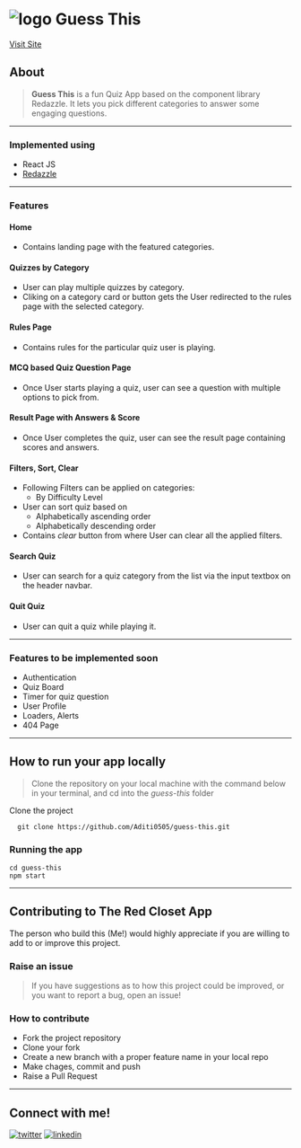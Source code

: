 # ![logo](/public/favicon.ico) Guess This

[Visit Site](https://guessthisquiz.netlify.app/)

## About

> **Guess This** is a fun Quiz App based on the component library Redazzle. It lets you pick different categories to answer some engaging questions.

---

### Implemented using

- React JS
- [Redazzle](https://theredclosetapp.netlify.app/)

---

### Features

#### Home

- Contains landing page with the featured categories.

#### Quizzes by Category

- User can play multiple quizzes by category.
- Cliking on a category card or button gets the User redirected to the rules page with the selected category.

#### Rules Page

- Contains rules for the particular quiz user is playing.

#### MCQ based Quiz Question Page

- Once User starts playing a quiz, user can see a question with multiple options to pick from.

#### Result Page with Answers & Score

- Once User completes the quiz, user can see the result page containing scores and answers.

#### Filters, Sort, Clear

- Following Filters can be applied on categories:
  - By Difficulty Level
- User can sort quiz based on
  - Alphabetically ascending order
  - Alphabetically descending order
- Contains _clear_ button from where User can clear all the applied filters.

#### Search Quiz

- User can search for a quiz category from the list via the input textbox on the header navbar.

#### Quit Quiz

- User can quit a quiz while playing it.

---

### Features to be implemented soon

- Authentication
- Quiz Board
- Timer for quiz question
- User Profile
- Loaders, Alerts
- 404 Page

---

## How to run your app locally

> Clone the repository on your local machine with the command below in your terminal, and cd into the _guess-this_ folder

Clone the project

```
  git clone https://github.com/Aditi0505/guess-this.git
```

### Running the app

```
cd guess-this
npm start
```

---

## Contributing to The Red Closet App

The person who build this (Me!) would highly appreciate if you are willing to add to or improve this project.

### Raise an issue

> If you have suggestions as to how this project could be improved, or you want to report a bug, open an issue!

### How to contribute

- Fork the project repository
- Clone your fork
- Create a new branch with a proper feature name in your local repo
- Make chages, commit and push
- Raise a Pull Request

---

## Connect with me!

[![twitter](https://img.shields.io/badge/twitter-1DA1F2?style=for-the-badge&logo=twitter&logoColor=white)](https://twitter.com/aadyaaditi)
[![linkedin](https://img.shields.io/badge/linkedin-0A66C2?style=for-the-badge&logo=linkedin&logoColor=white)](https://www.linkedin.com/in/aditi-35bba3149/)
